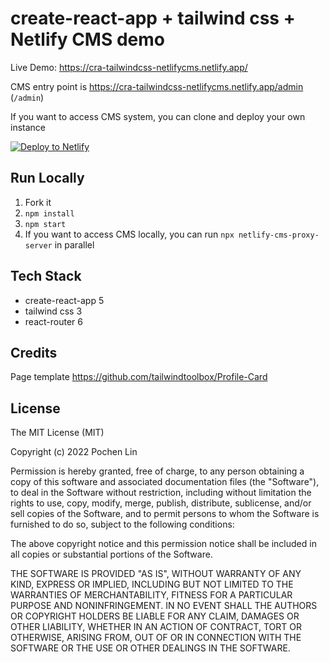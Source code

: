 # create-react-app + tailwind css + Netlify CMS demo

Live Demo: https://cra-tailwindcss-netlifycms.netlify.app/

CMS entry point is https://cra-tailwindcss-netlifycms.netlify.app/admin (`/admin`)

If you want to access CMS system, you can clone and deploy your own instance

[![Deploy to Netlify](https://www.netlify.com/img/deploy/button.svg)](https://app.netlify.com/start/deploy?repository=https://github.com/nightspirit/cra-tailwindcss-netlifycms)

## Run Locally
1. Fork it
2. `npm install`
3. `npm start`
4. If you want to access CMS locally, you can run `npx netlify-cms-proxy-server`  in parallel 

## Tech Stack
- create-react-app 5
- tailwind css 3
- react-router 6

## Credits
Page template
https://github.com/tailwindtoolbox/Profile-Card

## License
The MIT License (MIT)

Copyright (c) 2022 Pochen Lin

Permission is hereby granted, free of charge, to any person obtaining a copy of this software and associated documentation files (the "Software"), to deal in the Software without restriction, including without limitation the rights to use, copy, modify, merge, publish, distribute, sublicense, and/or sell copies of the Software, and to permit persons to whom the Software is furnished to do so, subject to the following conditions:

The above copyright notice and this permission notice shall be included in all copies or substantial portions of the Software.

THE SOFTWARE IS PROVIDED "AS IS", WITHOUT WARRANTY OF ANY KIND, EXPRESS OR IMPLIED, INCLUDING BUT NOT LIMITED TO THE WARRANTIES OF MERCHANTABILITY, FITNESS FOR A PARTICULAR PURPOSE AND NONINFRINGEMENT. IN NO EVENT SHALL THE AUTHORS OR COPYRIGHT HOLDERS BE LIABLE FOR ANY CLAIM, DAMAGES OR OTHER LIABILITY, WHETHER IN AN ACTION OF CONTRACT, TORT OR OTHERWISE, ARISING FROM, OUT OF OR IN CONNECTION WITH THE SOFTWARE OR THE USE OR OTHER DEALINGS IN THE SOFTWARE.